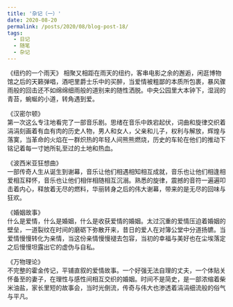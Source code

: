 ```yaml
---
title: '杂记（一）'
date: 2020-08-20
permalink: /posts/2020/08/blog-post-18/
tags:
  - 日记
  - 随笔
  - 杂记
---
```


《纽约的一个雨天》
相聚又相距在雨天的纽约，客串电影之余的邂逅，闲逛博物馆之后的天籁弹唱，酒吧里爵士乐中的买醉，当爱情被粗鄙的本质所包裹，暴风骤雨般的回击还不如绵绵细雨般的道别来的随性洒脱。中央公园里大本钟下，湿润的青苔，蜿蜒的小道，转角遇到爱。

《汉密尔顿》\
第一次这么专注地看完了一部音乐剧。思绪在音乐中跌宕起伏，词曲和旋律交织着涓涓刻画着有血有肉的历史人物，男人和女人，父亲和儿子，权利与解放，辉煌与落寞，当革命的火焰在一群炽热的年轻人间熊熊燃烧，历史的车轮在他们的推动下铭记着每一寸她所轧至过的土地和热血。

《波西米亚狂想曲》\
一部传奇人生从诞生到谢幕，音乐让他们相遇相知相互成就，音乐也让他们相逢相爱相互释怀，音乐也让他们相伴相随相互沉溺。熟悉的旋律，震撼的音符一遍遍叩击着内心，释放着无尽的燃料，华丽转身之后的伟大谢幕，带来的是无尽的回味与狂欢。

《婚姻故事》\
什么是爱情，什么是婚姻，什么是收获爱情的婚姻。太过沉重的爱情压迫着婚姻的壁垒，一道裂纹在时间的磨砺下弥散开来，昔日的爱人在对簿公堂中分道扬镳。当爱情慢慢转化为亲情，当这份亲情慢慢褪去包容，当初的幸福与美好也在尘埃落定之后慢慢坦露出它的虚伪与自私。

《万物理论》\
不完整的霍金传记，平铺直叙的爱情故事。一个好强无法自理的丈夫，一个体贴关怀备至的妻子，在理性与感性间相互交织的婚姻。时间不是简史，是一部浓缩着柴米油盐，家长里短的故事会，当时光倒流，传奇与伟大也渗透着涓涓细流般的俗气与平凡。
